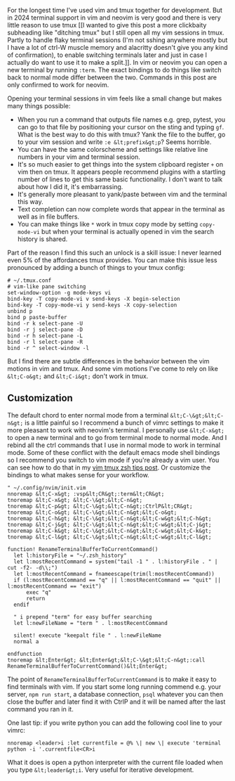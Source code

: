 For the longest time I've used vim and tmux together for development. But in 2024 terminal support in vim and neovim is very good and there is very little reason to use tmux [[I wanted to give this post a more clickbaity subheading like "ditching tmux" but I still open all my vim sessions in tmux. Partly to handle flaky terminal sessions (I'm not sshing anywhere mostly but I have a lot of ctrl-W muscle memory and alacritty doesn't give you any kind of confirmation), to enable switching terminals later and just in case I actually do want to use it to make a split.]]. In vim or neovim you can open a new terminal by running `:term`. The exact bindings to do things like switch back to normal mode differ between the two. Commands in this post are only confirmed to work for neovim.

Opening your terminal sessions in vim feels like a small change but makes many things possible:
* When you run a command that outputs file names e.g. grep, pytest, you can go to that file by positioning your cursor on the sting and typing `gf`. What is the best way to do this with tmux? Yank the file to the buffer, go to your vim session and write `:e &lt;prefix&gt;p`? Seems horrible.
* You can have the same colorscheme and settings like relative line numbers in your vim and terminal session.
* It's so much easier to get things into the system clipboard register `+` on vim then on tmux. It appears people recommend plugins with a startling number of lines to get this same basic functionality. I don't want to talk about how I did it, it's embarrassing.
* It's generally more pleasant to yank/paste between vim and the terminal this way.
* Text completion can now complete words that appear in the terminal as well as in file buffers.
* You can make things like `*` work in tmux copy mode by setting `copy-mode-vi` but when your terminal is actually opened in vim the search history is shared.

Part of the reason I find this such an unlock is a skill issue: I never learned even 5% of the affordances tmux provides. You can make this issue less pronounced by adding a bunch of things to your tmux config:
```
# ~/.tmux.conf
# vim-like pane switching
set-window-option -g mode-keys vi
bind-key -T copy-mode-vi v send-keys -X begin-selection
bind-key -T copy-mode-vi y send-keys -X copy-selection
unbind p
bind p paste-buffer
bind -r k select-pane -U 
bind -r j select-pane -D 
bind -r h select-pane -L 
bind -r l select-pane -R 
bind -r ^ select-window -l
```
But I find there are subtle differences in the behavior between the vim motions in vim and tmux. And some vim motions I've come to rely on like `&lt;C-o&gt;` and `&lt;C-i&gt;` don't work in tmux.

## Customization

The default chord to enter normal mode from a terminal `&lt;C-\&gt;&lt;C-n&gt;` is a little painful so I recommend a bunch of vimrc settings to make it more pleasant to work with neovim's terminal. I personally use `&lt;C-x&gt;` to open a new terminal and to go from terminal mode to normal mode. And I rebind all the ctrl commands that I use in normal mode to work in terminal mode. Some of these conflict with the default emacs mode shell bindings so I recommend you switch to vim mode if you're already a vim user. You can see how to do that in my [vim tmux zsh tips post](/blog/vimuxsh). Or customize the bindings to what makes sense for your workflow.
```
" ~/.config/nvim/init.vim
nnoremap &lt;C-x&gt; :vsp&lt;CR&gt;:term&lt;CR&gt;
tnoremap &lt;C-x&gt; &lt;C-\&gt;&lt;C-n&gt;
tnoremap &lt;C-p&gt; &lt;C-\&gt;&lt;C-n&gt;:CtrlP&lt;CR&gt;
tnoremap &lt;C-o&gt; &lt;C-\&gt;&lt;C-n&gt;&lt;C-o&gt;
tnoremap &lt;C-h&gt; &lt;C-\&gt;&lt;C-n&gt;&lt;C-w&gt;&lt;C-h&gt;
tnoremap &lt;C-j&gt; &lt;C-\&gt;&lt;C-n&gt;&lt;C-w&gt;&lt;C-j&gt;
tnoremap &lt;C-k&gt; &lt;C-\&gt;&lt;C-n&gt;&lt;C-w&gt;&lt;C-k&gt;
tnoremap &lt;C-l&gt; &lt;C-\&gt;&lt;C-n&gt;&lt;C-w&gt;&lt;C-l&gt;

function! RenameTerminalBufferToCurrentCommand()
  let l:historyFile = "~/.zsh_history"
  let l:mostRecentCommand = system("tail -1 " . l:historyFile . " | cut -f2- -d\\;")
  let l:mostRecentCommand = fnameescape(trim(l:mostRecentCommand))
  if (l:mostRecentCommand == "q" || l:mostRecentCommand == "quit" || l:mostRecentCommand == "exit")
      exec "q"
      return
  endif

  " i prepend "term" for easy buffer searching
  let l:newFileName = "term " . l:mostRecentCommand

  silent! execute "keepalt file " . l:newFileName
  normal a

endfunction
tnoremap &lt;Enter&gt; &lt;Enter&gt;&lt;C-\&gt;&lt;C-n&gt;:call RenameTerminalBufferToCurrentCommand()&lt;Enter&gt;
```

The point of `RenameTerminalBufferToCurrentCommand` is to make it easy to find terminals with vim. If you start some long running commend e.g. your server, `npm run start`, a database connection, `psql` whatever  you can then close the buffer and later find it with CtrlP and it will be named after the last command you ran in it.

One last tip: if you write python you can add the following cool line to your vimrc:
```
nnoremap <leader>i :let currentfile = @% \| new \| execute 'terminal python -i '.currentfile<CR>i
```
What it does is open a python interpreter with the current file loaded when you type `&lt;leader&gt;i`. Very useful for iterative development.

